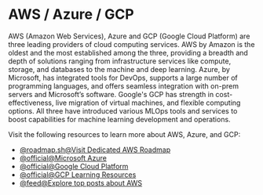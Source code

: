 # AWS / Azure / GCP

AWS (Amazon Web Services), Azure and GCP (Google Cloud Platform) are three leading providers of cloud computing services. AWS by Amazon is the oldest and the most established among the three, providing a breadth and depth of solutions ranging from infrastructure services like compute, storage, and databases to the machine and deep learning. Azure, by Microsoft, has integrated tools for DevOps, supports a large number of programming languages, and offers seamless integration with on-prem servers and Microsoft’s software. Google's GCP has strength in cost-effectiveness, live migration of virtual machines, and flexible computing options. All three have introduced various MLOps tools and services to boost capabilities for machine learning development and operations.

Visit the following resources to learn more about AWS, Azure, and GCP:

- [@roadmap.sh@Visit Dedicated AWS Roadmap](https://roadmap.sh/aws)
- [@official@Microsoft Azure](https://docs.microsoft.com/en-us/learn/azure/)
- [@official@Google Cloud Platform](https://cloud.google.com/)
- [@official@GCP Learning Resources](https://cloud.google.com/training)
- [@feed@Explore top posts about AWS](https://app.daily.dev/tags/aws?ref=roadmapsh)
